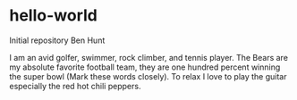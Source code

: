 # hello-world
Initial repository
Ben Hunt

I am an avid golfer, swimmer, rock climber, and tennis player. The Bears are my absolute favorite football team, they are one hundred percent winning the super bowl (Mark these words closely). To relax I love to play the guitar especially the red hot chili peppers.

